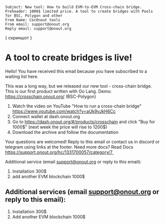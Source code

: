 ```
Subject: New tool: How to build EVM-to-EVM Cross-chain bridge. 
Preheader: 1000$ limited price. A tool to create bridges with Pools for BSC, Polygon and other
From Name: CocOnout tools
From email: support@onout.org
Reply email: support@onout.org
```

{ скриншот }

# A tool to create bridges is live!

Hello! You have received this email because you have subscribed to a waiting list here.

This was a long way, but we released our new tool - cross-chain bridge. This is our first product written with Go Lang. Demo: https://crosschain.onout.org/ (BSC-Polygon)

1. Watch the video on YouTube "How to run a cross-chain bridge" https://www.youtube.com/watch?v=aUk9vJkH6Cc
2. Connect wallet at dash.onout.org 
3. Go to https://dash.onout.org/#/products/crosschain and click "Buy for 1000$" (next week the price will rise to 1200$) 
4. Download the archive and follow the documentation

Your questions are welcomed! Reply to this email or contact us in discord or telegram using links at the footer. Need more docs? Read Docs https://support.onout.org/hc/1331700057/category/7 

Additional service (email support@onout.org or reply to this email): 

1. Installation 300$
2. add another EVM blockchain 1000$

## Additional services (email support@onout.org or reply to this email): 

1. Installation 300$
2. Add another EVM blockchain 1000$
